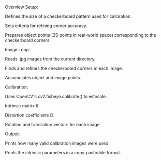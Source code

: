 Overview
Setup:

Defines the size of a checkerboard pattern used for calibration.

Sets criteria for refining corner accuracy.

Prepares object points (3D points in real-world space) corresponding to the checkerboard corners.

Image Loop:

Reads .jpg images from the current directory.

Finds and refines the checkerboard corners in each image.

Accumulates object and image points.

Calibration:

Uses OpenCV's cv2.fisheye.calibrate() to estimate:

Intrinsic matrix K

Distortion coefficients D

Rotation and translation vectors for each image

Output:

Prints how many valid calibration images were used.

Prints the intrinsic parameters in a copy-pasteable format.